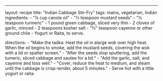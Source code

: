 ---
layout: recipe
title:  "Indian Cabbage Stir-Fry"
tags: mains, vegetarian, Indian
ingredients:
    - "&frac14; cup canola oil"
    - "&frac12; teaspoon mustard seeds"
    - "&frac12; teaspoon turmeric"
    - 1 pound green cabbage, sliced very thin
    - 2 cloves of garlic, minced
    - 2 teaspoons kosher salt
    - "&frac12;" teaspoon cayenne or other ground chile
    - Yogurt or Raita, to serve.

directions:
    - "Make the tadka: Heat the oil in alarge wok over high heat.  When the oil begins to smoke, add the mustard seeds, covering the wok with a lid or spatter screen."
    - "After the seeds stop sputtering, add the tumeric, sliced cabbage and sautee for a bit."
    - "Add the garlic, salt, and cayenne and toss well."
    - "Cover, reduce the heat to medium, and steam until the cabbage is crisp-tender, about 5 minutes."
    - Serve hot with a little yogurt or raita.
